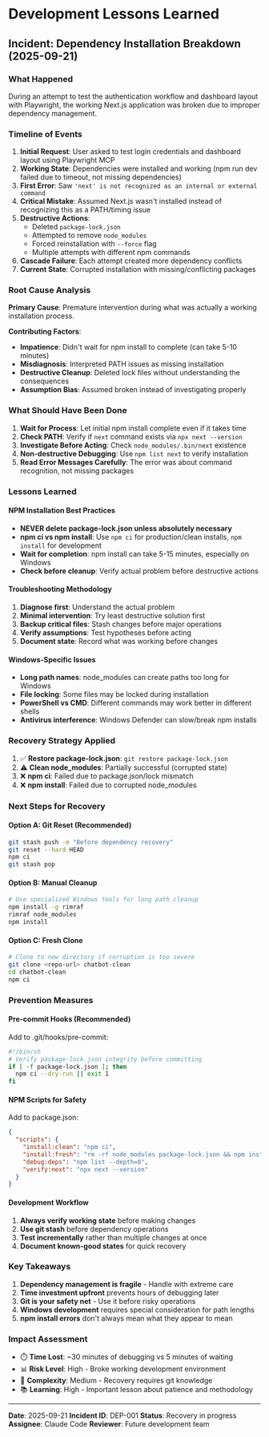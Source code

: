 # Development Lessons Learned

## Incident: Dependency Installation Breakdown (2025-09-21)

### What Happened
During an attempt to test the authentication workflow and dashboard layout with Playwright, the working Next.js application was broken due to improper dependency management.

### Timeline of Events

1. **Initial Request**: User asked to test login credentials and dashboard layout using Playwright MCP
2. **Working State**: Dependencies were installed and working (npm run dev failed due to timeout, not missing dependencies)
3. **First Error**: Saw `'next' is not recognized as an internal or external command`
4. **Critical Mistake**: Assumed Next.js wasn't installed instead of recognizing this as a PATH/timing issue
5. **Destructive Actions**:
   - Deleted `package-lock.json`
   - Attempted to remove `node_modules`
   - Forced reinstallation with `--force` flag
   - Multiple attempts with different npm commands
6. **Cascade Failure**: Each attempt created more dependency conflicts
7. **Current State**: Corrupted installation with missing/conflicting packages

### Root Cause Analysis

**Primary Cause**: Premature intervention during what was actually a working installation process.

**Contributing Factors**:
- **Impatience**: Didn't wait for npm install to complete (can take 5-10 minutes)
- **Misdiagnosis**: Interpreted PATH issues as missing installation
- **Destructive Cleanup**: Deleted lock files without understanding the consequences
- **Assumption Bias**: Assumed broken instead of investigating properly

### What Should Have Been Done

1. **Wait for Process**: Let initial npm install complete even if it takes time
2. **Check PATH**: Verify if `next` command exists via `npx next --version`
3. **Investigate Before Acting**: Check `node_modules/.bin/next` existence
4. **Non-destructive Debugging**: Use `npm list next` to verify installation
5. **Read Error Messages Carefully**: The error was about command recognition, not missing packages

### Lessons Learned

#### NPM Installation Best Practices
- **NEVER delete package-lock.json unless absolutely necessary**
- **npm ci vs npm install**: Use `npm ci` for production/clean installs, `npm install` for development
- **Wait for completion**: npm install can take 5-15 minutes, especially on Windows
- **Check before cleanup**: Verify actual problem before destructive actions

#### Troubleshooting Methodology
1. **Diagnose first**: Understand the actual problem
2. **Minimal intervention**: Try least destructive solution first
3. **Backup critical files**: Stash changes before major operations
4. **Verify assumptions**: Test hypotheses before acting
5. **Document state**: Record what was working before changes

#### Windows-Specific Issues
- **Long path names**: node_modules can create paths too long for Windows
- **File locking**: Some files may be locked during installation
- **PowerShell vs CMD**: Different commands may work better in different shells
- **Antivirus interference**: Windows Defender can slow/break npm installs

### Recovery Strategy Applied

1. ✅ **Restore package-lock.json**: `git restore package-lock.json`
2. ⚠️ **Clean node_modules**: Partially successful (corrupted state)
3. ❌ **npm ci**: Failed due to package.json/lock mismatch
4. ❌ **npm install**: Failed due to corrupted node_modules

### Next Steps for Recovery

#### Option A: Git Reset (Recommended)
```bash
git stash push -m "Before dependency recovery"
git reset --hard HEAD
npm ci
git stash pop
```

#### Option B: Manual Cleanup
```bash
# Use specialized Windows tools for long path cleanup
npm install -g rimraf
rimraf node_modules
npm install
```

#### Option C: Fresh Clone
```bash
# Clone to new directory if corruption is too severe
git clone <repo-url> chatbot-clean
cd chatbot-clean
npm ci
```

### Prevention Measures

#### Pre-commit Hooks (Recommended)
Add to .git/hooks/pre-commit:
```bash
#!/bin/sh
# Verify package-lock.json integrity before committing
if [ -f package-lock.json ]; then
  npm ci --dry-run || exit 1
fi
```

#### NPM Scripts for Safety
Add to package.json:
```json
{
  "scripts": {
    "install:clean": "npm ci",
    "install:fresh": "rm -rf node_modules package-lock.json && npm install",
    "debug:deps": "npm list --depth=0",
    "verify:next": "npx next --version"
  }
}
```

#### Development Workflow
1. **Always verify working state** before making changes
2. **Use git stash** before dependency operations
3. **Test incrementally** rather than multiple changes at once
4. **Document known-good states** for quick recovery

### Key Takeaways

1. **Dependency management is fragile** - Handle with extreme care
2. **Time investment upfront** prevents hours of debugging later
3. **Git is your safety net** - Use it before risky operations
4. **Windows development** requires special consideration for path lengths
5. **npm install errors** don't always mean what they appear to mean

### Impact Assessment

- ⏱️ **Time Lost**: ~30 minutes of debugging vs 5 minutes of waiting
- 📊 **Risk Level**: High - Broke working development environment
- 🔧 **Complexity**: Medium - Recovery requires git knowledge
- 📚 **Learning**: High - Important lesson about patience and methodology

---

**Date**: 2025-09-21
**Incident ID**: DEP-001
**Status**: Recovery in progress
**Assignee**: Claude Code
**Reviewer**: Future development team